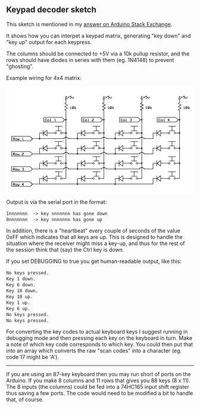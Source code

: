 ## Keypad decoder sketch

This sketch is mentioned in my [answer on Arduino Stack Exchange](https://arduino.stackexchange.com/a/49888/10794).

It shows how you can interpet a keypad matrix, generating "key down" and "key up" output for each keypress.

The columns should be connected to +5V via a 10k pullup resistor, and the rows should have diodes in series with them (eg. 1N4148) to prevent "ghosting".

Example wiring for 4x4 matrix:

![Keyboard matrix](Keyboard_Matrix1.png)

Output is via the serial port in the format:

```
1nnnnnnn  -> key nnnnnnn has gone down
0nnnnnnn  -> key nnnnnnn has gone up
```

In addition, there is a "heartbeat" every couple of seconds of the value 0xFF which indicates that all keys are up. This is designed to handle the situation where the receiver might miss a key-up, and thus for the rest of the session think that (say) the Ctrl key is down.

If you set DEBUGGING to true you get human-readable output, like this:

```
No keys pressed.
Key 1 down.
Key 6 down.
Key 10 down.
Key 10 up.
Key 1 up.
Key 6 up.
No keys pressed.
No keys pressed.
```

For converting the key codes to actual keyboard keys I suggest running in debugging mode and then pressing each key on the keyboard in turn. Make a note of which key code corresponds to which key. You could then put that into an array which converts the raw "scan codes" into a character (eg. code 17 might be 'A').

---

If you are using an 87-key keyboard then you may run short of ports on the Arduino. If you make 8 columns and 11 rows that gives you 88 keys (8 x 11). The 8 inputs (the columns) could be fed into a 74HC165 input shift register thus saving a few ports. The code would need to be modified a bit to handle that, of course.
